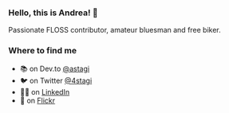### Hello, this is Andrea! 👋

Passionate FLOSS contributor, amateur bluesman and free biker.

### Where to find me

- 📚 on Dev.to [@astagi](https://dev.to/astagi)
- 🐦 on Twitter [@4stagi](https://twitter.com/4stagi)
- 👨‍💼 on [LinkedIn](https://www.linkedin.com/in/andreastagi/)
- 📸 on [Flickr](https://www.flickr.com/people/195922194@N04/)
